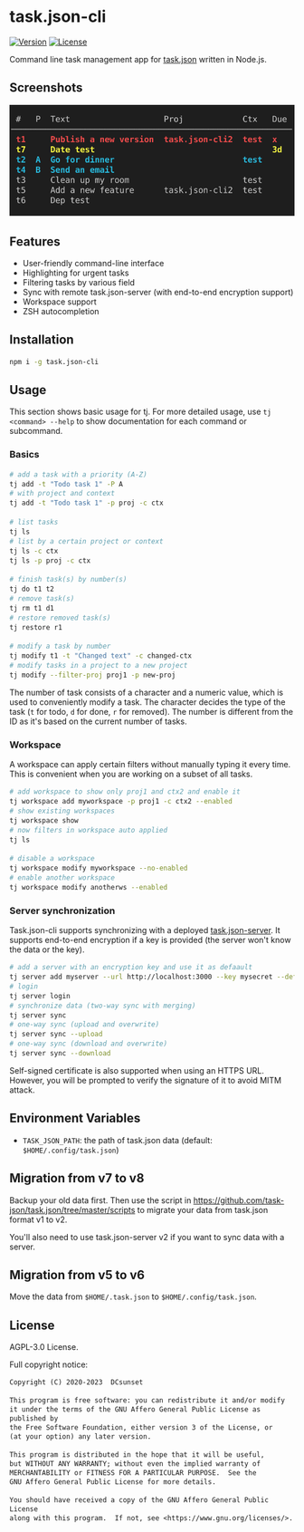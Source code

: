 # task.json-cli

[![Version](https://img.shields.io/npm/v/task.json-cli.svg)](https://npmjs.org/package/task.json-cli)
[![License](https://img.shields.io/npm/l/task.json-cli.svg)](https://github.com/DCsunset/task.json-cli/blob/master/package.json)

Command line task management app for [task.json](https://github.com/DCsunset/task.json) written in Node.js.

## Screenshots

![Screenshot](Screenshot.png)

## Features

* User-friendly command-line interface
* Highlighting for urgent tasks
* Filtering tasks by various field
* Sync with remote task.json-server (with end-to-end encryption support)
* Workspace support
* ZSH autocompletion

## Installation

```sh
npm i -g task.json-cli
```

## Usage

This section shows basic usage for tj.
For more detailed usage,
use `tj <command> --help` to show documentation for each command or subcommand.

### Basics

```sh
# add a task with a priority (A-Z)
tj add -t "Todo task 1" -P A
# with project and context
tj add -t "Todo task 1" -p proj -c ctx

# list tasks
tj ls
# list by a certain project or context
tj ls -c ctx
tj ls -p proj -c ctx

# finish task(s) by number(s)
tj do t1 t2
# remove task(s)
tj rm t1 d1
# restore removed task(s)
tj restore r1

# modify a task by number
tj modify t1 -t "Changed text" -c changed-ctx
# modify tasks in a project to a new project
tj modify --filter-proj proj1 -p new-proj
```

The number of task consists of a character and a numeric value,
which is used to conveniently modify a task.
The character decides the type of the task (`t` for todo, `d` for done, `r` for removed).
The number is different from the ID as it's based on the current number of tasks.

### Workspace

A workspace can apply certain filters without manually typing it every time.
This is convenient when you are working on a subset of all tasks.

```sh
# add workspace to show only proj1 and ctx2 and enable it
tj workspace add myworkspace -p proj1 -c ctx2 --enabled
# show existing workspaces
tj workspace show
# now filters in workspace auto applied
tj ls

# disable a workspace
tj workspace modify myworkspace --no-enabled
# enable another workspace
tj workspace modify anotherws --enabled
```

### Server synchronization

Task.json-cli supports synchronizing with a deployed [task.json-server](https://github.com/task-json/task.json-server).
It supports end-to-end encryption if a key is provided (the server won't know the data or the key).

```sh
# add a server with an encryption key and use it as defaault
tj server add myserver --url http://localhost:3000 --key mysecret --default
# login
tj server login
# synchronize data (two-way sync with merging)
tj server sync
# one-way sync (upload and overwrite)
tj server sync --upload
# one-way sync (download and overwrite)
tj server sync --download
```

Self-signed certificate is also supported when using an HTTPS URL.
However, you will be prompted to verify the signature of it to avoid MITM attack.



## Environment Variables

* `TASK_JSON_PATH`: the path of task.json data (default: `$HOME/.config/task.json`)

## Migration from v7 to v8

Backup your old data first.
Then use the script in <https://github.com/task-json/task.json/tree/master/scripts> to migrate your data
from task.json format v1 to v2.

You'll also need to use task.json-server v2 if you want to sync data with a server.

## Migration from v5 to v6

Move the data from `$HOME/.task.json` to `$HOME/.config/task.json`.

## License

AGPL-3.0 License.

Full copyright notice:

    Copyright (C) 2020-2023  DCsunset

    This program is free software: you can redistribute it and/or modify
    it under the terms of the GNU Affero General Public License as published by
    the Free Software Foundation, either version 3 of the License, or
    (at your option) any later version.

    This program is distributed in the hope that it will be useful,
    but WITHOUT ANY WARRANTY; without even the implied warranty of
    MERCHANTABILITY or FITNESS FOR A PARTICULAR PURPOSE.  See the
    GNU Affero General Public License for more details.

    You should have received a copy of the GNU Affero General Public License
    along with this program.  If not, see <https://www.gnu.org/licenses/>.


